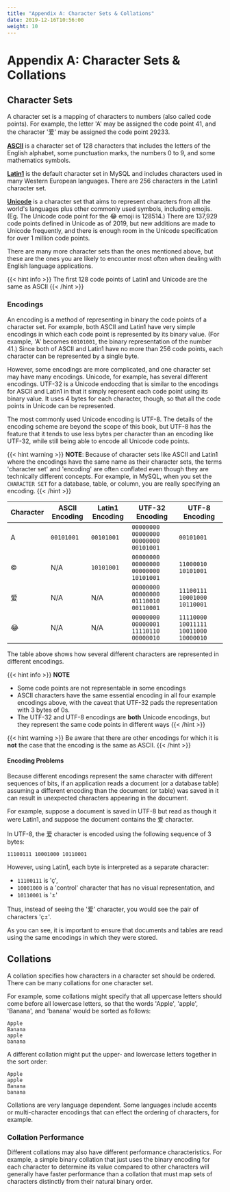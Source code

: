 ```yaml
---
title: "Appendix A: Character Sets & Collations"
date: 2019-12-16T10:56:00
weight: 10
---
```


# Appendix A: Character Sets & Collations

## Character Sets

A character set is a mapping of characters to numbers (also called code points).  For example, the letter 'A' may be assigned the code point 41, and the character '爱' may be assigned the code point 29233.

**[ASCII](https://en.wikipedia.org/wiki/ASCII)** is a character set of 128 characters that includes the letters of the English alphabet, some punctuation marks, the numbers 0 to 9, and some mathematics symbols.

**[Latin1](https://en.wikipedia.org/wiki/ISO/IEC_8859-1)** is the default character set in MySQL and includes characters used in many Western European languages.  There are 256 characters in the Latin1 character set.

**[Unicode](https://home.unicode.org/basic-info/overview/)** is a character set that aims to represent characters from all the world's languages plus other commonly used symbols, including emojis.  (Eg. The Unicode code point for the 😂 emoji is 128514.)  There are 137,929 code points defined in Unicode as of 2019, but new additions are made to Unicode frequently, and there is enough room in the Unicode specification for over 1 million code points.

There are many more character sets than the ones mentioned above, but these are the ones you are likely to encounter most often when dealing with English language applications.

{{< hint info >}}
The first 128 code points of Latin1 and Unicode are the same as ASCII
{{< /hint >}}

### Encodings

An encoding is a method of representing in binary the code points of a character set.  For example, both ASCII and Latin1 have very simple encodings in which each code point is represented by its binary value.  (For example, 'A' becomes `00101001`, the binary representation of the number 41.) Since both of ASCII and Latin1 have no more than 256 code points, each character can be represented by a single byte.

However, some encodings are more complicated, and one character set may have many encodings.  Unicode, for example, has several different encodings.  UTF-32 is a Unicode endocding that is similar to the encodings for ASCII and Latin1 in that it simply represent each code point using its binary value.  It uses 4 bytes for each character, though, so that all the code points in Unicode can be represented.

The most commonly used Unicode encoding is UTF-8.  The details of the encoding scheme are beyond the scope of this book, but UTF-8 has the feature that it tends to use less bytes per character than an encoding like UTF-32, while still being able to encode all Unicode code points.

{{< hint warning >}}
**NOTE**: Because of character sets like ASCII and Latin1 where the encodings have the same name as their character sets, the terms 'character set' and 'encoding' are often conflated even though they are technically different concepts.  For example, in MySQL, when you set the `CHARACTER SET` for a database, table, or column, you are really specifying an encoding.
{{< /hint >}}

| Character | ASCII Encoding | Latin1 Encoding | UTF-32 Encoding                       | UTF-8 Encoding |
|-----------|----------------|-----------------|---------------------------------------|----------------|
| A         | `00101001`     | `00101001`      | `00000000`  `00000000`  `00000000`  `00101001` | `00101001`     |
| ©         | N/A            | `10101001`      | `00000000`  `00000000`  `00000000`  `10101001` | `11000010`  `10101001`     |
| 爱        | N/A     | N/A      | `00000000`  `00000000`  `01110010`  `00110001` | `11100111`  `10001000`  `10110001`     |
| 😂        | N/A     | N/A      | `00000000`  `00000001`  `11110110`  `00000010` | `11110000`  `10011111`  `10011000`  `10000010`     |

The table above shows how several different characters are represented in different encodings.  

{{< hint info >}}
**NOTE**
 - Some code points are not representable in some encodings
 - ASCII characters have the same essential encoding in all four example encodings above, with the caveat that UTF-32 pads the representation with 3 bytes of 0s.
 - The UTF-32 and UTF-8 encodings are **both** Unicode encodings, but they represent the same code points in different ways
{{< /hint >}}

{{< hint warning >}}
Be aware that there are other encodings for which it is **not** the case that the encoding is the same as ASCII.
{{< /hint >}}

#### Encoding Problems

Because different encodings represent the same character with different sequences of bits, if an application reads a document (or a database table) assuming a different encoding than the document (or table) was saved in it can result in unexpected characters appearing in the document.

For example, suppose a document is saved in UTF-8 but read as though it were Latin1, and suppose the document contains the 爱 character.

In UTF-8, the 爱 character is encoded using the following sequence of 3 bytes: 

`11100111 10001000 10110001`

However, using Latin1, each byte is interpreted as a separate character: 

- `11100111` is 'ç', 
- `10001000` is a 'control' character that has no visual representation, and
- `10110001` is '±'

Thus, instead of seeing the '爱' character, you would see the pair of characters 'ç±'.

As you can see, it is important to ensure that documents and tables are read using the same encodings in which they were stored.


## Collations

A collation specifies how characters in a character set should be ordered.  There can be many collations for one character set.

For example, some collations might specify that all uppercase letters should come before all lowercase letters, so that the words 'Apple', 'apple', 'Banana', and 'banana' would be sorted as follows:

    Apple
    Banana
    apple
    banana

A different collation might put the upper- and lowercase letters together in the sort order:

    Apple
    apple
    Banana
    banana

Collations are very language dependent.  Some languages include accents or multi-character encodings that can effect the ordering of characters, for example.

### Collation Performance

Different collations may also have different performance characteristics.  For example, a simple binary collation that just uses the binary encoding for each character to determine its value compared to other characters will generally have faster performance than a collation that must map sets of characters distinctly from their natural binary order.